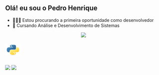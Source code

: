 ## Olá! eu sou o Pedro Henrique

- 👨🏽‍💻 Estou procurando a primeira oportunidade como desenvolvedor
- 🌱 Cursando Análise e Desenvolvimento de Sistemas

<div align="center">
  <a href="https://github.com/Pedro-H-S">
  <img height="48%" src="https://github-readme-stats.vercel.app/api?username=Pedro-H-S&show_icons=true&theme=dark&include_all_commits=true&count_private=true"/>
</div>

<div style="display: inline_block"><br>
  <img align="center" alt="Rafa-Python" height="40" width="50" src="https://raw.githubusercontent.com/devicons/devicon/master/icons/python/python-original.svg">
</div>
 
##
  
<div> 
  <a href="https://www.linkedin.com/in/pedro-henrique-d-53707a117/" target="_blank"><img src="https://img.shields.io/badge/-LinkedIn-%230077B5?style=for-the-badge&logo=linkedin&logoColor=white" target="_blank"></a> 
  <a href = "mailto:pedro-henrique11211@hotmail.com"><img src="https://img.shields.io/badge/Microsoft_Outlook-0078D4?style=for-the-badge&logo=microsoft-outlook&logoColor=white" target="_blank"></a>
</div>
  
  
  
  
  
  
<!---
Pedro-H-S/Pedro-H-S is a ✨ special ✨ repository because its `README.md` (this file) appears on your GitHub profile.
You can click the Preview link to take a look at your changes.
--->
